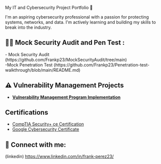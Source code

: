 My IT and Cybersecurity Project Portfolio 🔐

I'm an aspiring cybersecurity professional with a passion for protecting systems, networks, and data. I'm actively learning and building my skills to break into the industry.
<br />


<h2>👨‍💻 Mock Security Audit and Pen Test :</h2>
- Mock Security Audit (https://github.com/Frankp23/MockSecurityAudit/tree/main)
<br />
-Mock Penetration Test (https://github.com/Frankp23/Penetration-test-walkthrough/blob/main/README.md)

## ⚠️ Vulnerability Management Projects

- **[Vulnerability Management Program Implementation](https://github.com/Frankp23/Vulnerability-Management/tree/main)**



<h2>Certifications</h2>

- [CompTIA Security+ ce Certification ](https://www.credly.com/badges/a2bade9a-d65f-4800-b092-42f5376390ef/linked_in_profile)
- [Google Cybersecurity Certificate](https://www.credly.com/badges/5a5e9654-c543-487f-8985-c5130bcd8997/linked_in_profile)

<h2> 🤳 Connect with me:</h2>

(linkedin)   https://www.linkedin.com/in/frank-perez23/
